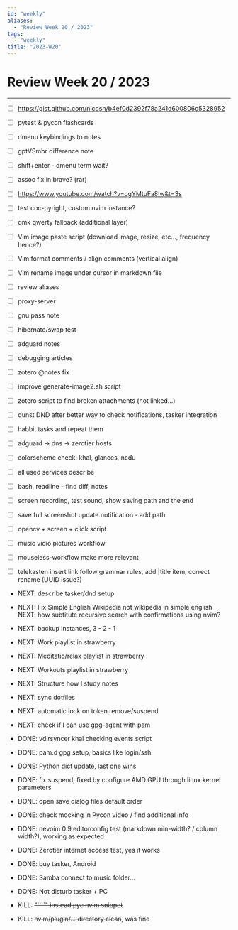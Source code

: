 ```yaml
---
id: "weekly"
aliases:
  - "Review Week 20 / 2023"
tags:
  - "weekly"
title: "2023-W20"
---
```


# Review Week 20 / 2023

---

- [ ] https://gist.github.com/nicosh/b4ef0d2392f78a241d600806c5328952
- [ ] pytest & pycon flashcards

- [ ] dmenu keybindings to notes
- [ ] gptVSmbr difference note
- [ ] shift+enter - dmenu term wait?
- [ ] assoc fix in brave? (rar)
- [ ] https://www.youtube.com/watch?v=cgYMtuFa8Iw&t=3s
- [ ] test coc-pyright, custom nvim instance?
- [ ] qmk qwerty fallback (additional layer)
- [ ] Vim image paste script (download image, resize, etc..., frequency hence?)
- [ ] Vim format comments / align comments (vertical align)
- [ ] Vim rename image under cursor in markdown file
- [ ] review aliases
- [ ] proxy-server
- [ ] gnu pass note
- [ ] hibernate/swap test
- [ ] adguard notes
- [ ] debugging articles
- [ ] zotero @notes fix
- [ ] improve generate-image2.sh script

- [ ] zotero script to find broken attachments (not linked...)
- [ ] dunst DND after better way to check notifications, tasker integration
- [ ] habbit tasks and repeat them
- [ ] adguard -> dns -> zerotier hosts
- [ ] colorscheme check: khal, glances, ncdu
- [ ] all used services describe

- [ ] bash, readline - find diff, notes
- [ ] screen recording, test sound, show saving path and the end
- [ ] save full screenshot update notification - add path
- [ ] opencv + screen + click script
- [ ] music vidio pictures workflow
- [ ] mouseless-workflow make more relevant
- [ ] telekasten insert link follow grammar rules, add |title item, correct
      rename (UUID issue?)

- NEXT: describe tasker/dnd setup
- NEXT: Fix Simple English Wikipedia not wikipedia in simple english
  NEXT: how subtitute recursive search with confirmations using nvim?
- NEXT: backup instances, 3 - 2 - 1
- NEXT: Work playlist in strawberry
- NEXT: Meditatio/relax playlist in strawberry
- NEXT: Workouts playlist in strawberry
- NEXT: Structure how I study notes
- NEXT: sync dotfiles
- NEXT: automatic lock on token remove/suspend
- NEXT: check if I can use gpg-agent with pam


- DONE: vdirsyncer khal checking events script
- DONE: pam.d gpg setup, basics like login/ssh
- DONE: Python dict update, last one wins
- DONE: fix suspend, fixed by configure AMD GPU through linux kernel parameters
- DONE: open save dialog files default order
- DONE: check mocking in Pycon video / find additional info
- DONE: nevoim 0.9 editorconfig test (markdown min-width? / column width?), working as expected
- DONE: Zerotier internet access test, yes it works
- DONE: buy tasker, Android
- DONE: Samba connect to music folder...
- DONE: Not disturb tasker + PC

- KILL: ~~"````" instead pyc nvim snippet~~
- KILL: ~~nvim/plugin/... directory clean~~, was fine
